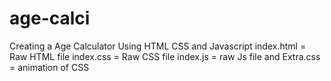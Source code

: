 # age-calci
Creating a Age Calculator Using HTML CSS and Javascript
index.html = Raw HTML file
index.css = Raw CSS file
index.js = raw Js file 
and Extra.css = animation of CSS
